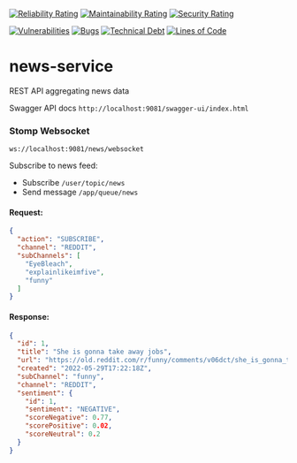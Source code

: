 [![Reliability Rating](https://sonarcloud.io/api/project_badges/measure?project=Guguskis_TodoApp&metric=reliability_rating)](https://sonarcloud.io/summary/new_code?id=Guguskis_TodoApp)
[![Maintainability Rating](https://sonarcloud.io/api/project_badges/measure?project=Guguskis_TodoApp&metric=sqale_rating)](https://sonarcloud.io/summary/new_code?id=Guguskis_TodoApp)
[![Security Rating](https://sonarcloud.io/api/project_badges/measure?project=Guguskis_TodoApp&metric=security_rating)](https://sonarcloud.io/summary/new_code?id=Guguskis_TodoApp)

[![Vulnerabilities](https://sonarcloud.io/api/project_badges/measure?project=Guguskis_TodoApp&metric=vulnerabilities)](https://sonarcloud.io/summary/new_code?id=Guguskis_TodoApp)
[![Bugs](https://sonarcloud.io/api/project_badges/measure?project=Guguskis_TodoApp&metric=bugs)](https://sonarcloud.io/summary/new_code?id=Guguskis_TodoApp)
[![Technical Debt](https://sonarcloud.io/api/project_badges/measure?project=Guguskis_TodoApp&metric=sqale_index)](https://sonarcloud.io/summary/new_code?id=Guguskis_TodoApp)
[![Lines of Code](https://sonarcloud.io/api/project_badges/measure?project=Guguskis_TodoApp&metric=ncloc)](https://sonarcloud.io/summary/new_code?id=Guguskis_TodoApp)

# news-service

REST API aggregating news data

Swagger API docs `http://localhost:9081/swagger-ui/index.html`

### Stomp Websocket

`ws://localhost:9081/news/websocket`

Subscribe to news feed:

* Subscribe `/user/topic/news`
* Send message `/app/queue/news`

#### Request:

```json
{
  "action": "SUBSCRIBE",
  "channel": "REDDIT",
  "subChannels": [
    "EyeBleach",
    "explainlikeimfive",
    "funny"
  ]
}
```

#### Response:

```json
{
  "id": 1,
  "title": "She is gonna take away jobs",
  "url": "https://old.reddit.com/r/funny/comments/v06dct/she_is_gonna_take_away_jobs/",
  "created": "2022-05-29T17:22:18Z",
  "subChannel": "funny",
  "channel": "REDDIT",
  "sentiment": {
    "id": 1,
    "sentiment": "NEGATIVE",
    "scoreNegative": 0.77,
    "scorePositive": 0.02,
    "scoreNeutral": 0.2
  }
}
```

